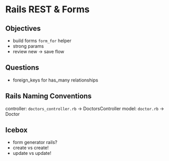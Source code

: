 # Rails REST & Forms

## Objectives

- build forms `form_for` helper
- strong params
- review new -> save flow

## Questions

- foreign_keys for has_many relationships

## Rails Naming Conventions

controller: `doctors_controller.rb` -> DoctorsController
model: `doctor.rb` -> Doctor

## Icebox
- form generator rails?
- create vs create!
- update vs update!